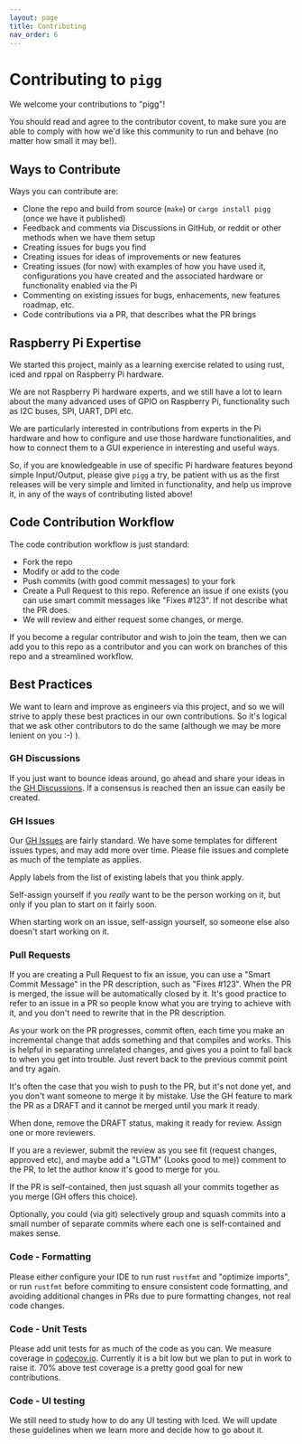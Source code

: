 ```yaml
---
layout: page
title: Contributing
nav_order: 6
---
```


# Contributing to `pigg`

We welcome your contributions to "pigg"!

You should read and agree to the contributor covent, to make sure you are able to comply with how we'd like this
community to run and behave (no matter how small it may be!).

## Ways to Contribute

Ways you can contribute are:

* Clone the repo and build from source (`make`) or `cargo install pigg` (once we have it published)
* Feedback and comments via Discussions in GitHub, or reddit or other methods when we have them setup
* Creating issues for bugs you find
* Creating issues for ideas of improvements or new features
* Creating issues (for now) with examples of how you have used it, configurations you have created and the associated
  hardware or functionality enabled via the Pi
* Commenting on existing issues for bugs, enhacements, new features roadmap, etc.
* Code contributions via a PR, that describes what the PR brings

## Raspberry Pi Expertise

We started this project, mainly as a learning exercise related to using rust, iced and rppal on Raspberry Pi hardware.

We are not Raspberry Pi hardware experts, and we still have a lot to learn about the many advanced uses of GPIO on
Raspberry Pi,
functionality such as I2C buses, SPI, UART, DPI etc.

We are particularly interested in contributions from experts in the Pi hardware and how to configure and use those
hardware functionalities,
and how to connect them to a GUI experience in interesting and useful ways.

So, if you are knowledgeable in use of specific Pi hardware features beyond simple Input/Output, please give `pigg` a
try,
be patient with us as the first releases will be very simple and limited in functionality, and help us improve it, in
any of the ways of
contributing listed above!

## Code Contribution Workflow

The code contribution workflow is just standard:

* Fork the repo
* Modify or add to the code
* Push commits (with good commit messages) to your fork
* Create a Pull Request to this repo. Reference an issue if one exists (you can use smart commit messages like "Fixes
  #123". If not describe what the PR does.
* We will review and either request some changes, or merge.

If you become a regular contributor and wish to join the team, then we can add you to this repo as a contributor and you
can work on branches of this repo and a streamlined workflow.

## Best Practices

We want to learn and improve as engineers via this project, and so we will strive to apply these best practices in our
own contributions. So it's logical that we ask other contributors to do the same (although we may be more lenient
on you :-) ).

### GH Discussions

If you just want to bounce ideas around, go ahead and share your ideas in
the [GH Discussions](https://github.com/andrewdavidmackenzie/pigg/discussions).
If a consensus is reached then an issue can easily be created.

### GH Issues

Our [GH Issues](https://github.com/andrewdavidmackenzie/pigg/issues) are fairly standard.
We have some templates for different issues types, and may add more over time. Please file issues and complete as much
of the template as applies.

Apply labels from the list of existing labels that you think apply.

Self-assign yourself if you *really* want to be the person working on it, but only if you plan to start on it fairly
soon.

When starting work on an issue, self-assign yourself, so someone else also doesn't start working on it.

### Pull Requests

If you are creating a Pull Request to fix an issue, you can use a "Smart Commit Message" in the PR description, such
as "Fixes #123". When the PR is merged, the issue will be automatically closed by it. It's good practice
to refer to an issue in a PR so people know what you are trying to achieve with it, and you don't need to
rewrite that in the PR description.

As your work on the PR progresses, commit often, each time you make an incremental change that adds something
and that compiles and works. This is helpful in separating unrelated changes, and gives you a point to fall back to
when you get into trouble. Just revert back to the previous commit point and try again.

It's often the case that you wish to push to the PR, but it's not done yet, and you don't want someone to merge
it by mistake. Use the GH feature to mark the PR as a DRAFT and it cannot be merged until you mark it ready.

When done, remove the DRAFT status, making it ready for review. Assign one or more reviewers.

If you are a reviewer, submit the review as you see fit (request changes, approved etc), and maybe add a
"LGTM" (Looks good to me)) comment to the PR, to let the author know it's good to merge for you.

If the PR is self-contained, then just squash all your commits together as you merge (GH offers this choice).

Optionally, you could (via git) selectively group and squash commits into a small number of separate commits
where each one is self-contained and makes sense.

### Code - Formatting

Please either configure your IDE to run rust `rustfmt` and "optimize imports", or run `rustfmt` before commiting
to ensure consistent code formatting, and avoiding additional changes in PRs due to pure formatting changes, not
real code changes.

### Code - Unit Tests

Please add unit tests for as much of the code as you can. We measure coverage
in [codecov.io](https://app.codecov.io/gh/andrewdavidmackenzie/pigg). Currently it is a bit low but we plan to put
in work to raise it. 70% above test coverage is a pretty good goal for new contributions.

### Code - UI testing

We still need to study how to do any UI testing with Iced. We will update these guidelines when we
learn more and decide how to go about it.
